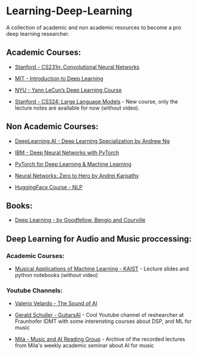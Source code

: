 # Learning-Deep-Learning
A collection of academic and non academic resources to become a pro deep learning researcher.

## Academic Courses:

* [Stanford - CS231n: Convolutional Neural Networks](http://cs231n.stanford.edu/2017/)

* [MIT - Introduction to Deep Learning](http://introtodeeplearning.com/2022/index.html)

* [NYU - Yann LeCun’s Deep Learning Course](https://cds.nyu.edu/deep-learning/)

* [Stanford - CS324: Large Language Models](https://stanford-cs324.github.io/winter2022/lectures/) - New course, only the lecture notes are available for now (without video). 

## Non Academic Courses:

* [DeepLearning.AI - Deep Learning Specialization by Andrew Ng](https://www.coursera.org/specializations/deep-learning)

* [IBM - Deep Neural Networks with PyTorch](https://www.coursera.org/learn/deep-neural-networks-with-pytorch)

* [PyTorch for Deep Learning & Machine Learning](https://www.youtube.com/watch?v=V_xro1bcAuA)

* [Neural Networks: Zero to Hero by Andrej Karpathy](https://github.com/karpathy/nn-zero-to-hero)

* [HuggingFace Course - NLP](https://huggingface.co/course/chapter1/1)

## Books:

* [Deep Learning - by Goodfellow, Bengio and Courville](https://www.deeplearningbook.org/)


## Deep Learning for Audio and Music proccessing:
### Academic Courses:
* [Musical Applications of Machine Learning - KAIST](https://mac.kaist.ac.kr/~juhan/gct634/) - Lecture slides and python notebooks (without video)

### Youtube Channels:

* [Valerio Velardo - The Sound of AI](https://www.youtube.com/@ValerioVelardoTheSoundofAI)

* [Gerald Schuller - GuitarsAI](https://www.youtube.com/@GuitarsAI/featured) - Cool Youtube channel of reshearcher at Fraunhofer IDMT with some interensting courses about DSP, and ML for music

* [Mila - Music and AI Reading Group](https://www.youtube.com/@musicaireadinggroup945/featured) - Archive of the recorded lectures from Mila's weekly academic seminar about AI for music 



